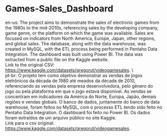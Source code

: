 # Games-Sales_Dashboard
en-us: The project aims to demonstrate the sales of electronic games from the 1980s to the mid-2010s, referencing sales by the developing company, game genre, or the platform on which the game was available. Sales are focused on indicators from North America, Europe, Japan, other regions, and global sales.
The database, along with the data warehouse, was created in MySQL, with the ETL process being performed in Pentaho Data Integration. The dashboard was built using Power BI. The data was extracted from a public file on the Kaggle website. \
Link to the original CSV: https://www.kaggle.com/datasets/gregorut/videogamesales. \ \
pt-br: O projeto tem como objetivo demonstrar as vendas de jogos eletrônicos da década de 1980 até meados da década de 2010, referenciando as vendas pela empresa desenvolvedora, pelo gênero do jogo ou pela plataforma em que o jogo estava disponível. As vendas se concentram em indicadores da América do Norte, Europa, Japão, demais regiões e vendas globais.
O banco de dados, juntamente do banco de data warehouse, foram feitos no MySQL, com o processo ETL tendo sido feito no Pentaho Data Integration. O dashboard foi feito no Power BI. Os dados foram extraídos de um arquivo público no site Kaggle. \
Link para o csv original: https://www.kaggle.com/datasets/gregorut/videogamesales.

